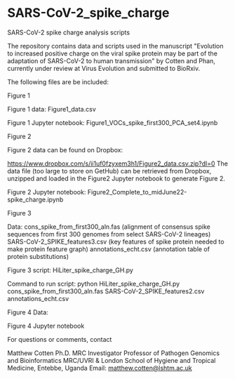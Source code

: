 # SARS-CoV-2_spike_charge
SARS-CoV-2 spike charge analysis scripts

The repository contains data and scripts used in the manuscript "Evolution to increased positive charge on the viral spike protein may be part of  the adaptation of SARS-CoV-2 to human transmission"  by Cotten and Phan, currently under review at  Virus Evolution and submitted to BioRxiv.

The following files are be included:

Figure 1

Figure 1 data: Figure1_data.csv

Figure 1 Jupyter notebook: Figure1_VOCs_spike_first300_PCA_set4.ipynb

Figure 2

Figure 2 data can be found on Dropbox:

https://www.dropbox.com/s/ii1uf0fzyxem3h1/Figure2_data.csv.zip?dl=0
The data file (too large to store on GetHub) can be retrieved from Dropbox, unzipped and loaded in the Figure2 Jupyter notebook to generate Figure 2.

Figure 2 Jupyter notebook: Figure2_Complete_to_midJune22-spike_charge.ipynb

Figure 3 

Data: cons_spike_from_first300_aln.fas (alignment of consensus spike sequences from first 300 genomes from select SARS-CoV-2 lineages)
SARS-CoV-2_SPIKE_features3.csv (key features of spike protein needed to make protein feature graph)
annotations_echt.csv (annotation table of protein substitutions)

Figure 3 script: HiLiter_spike_charge_GH.py

Command to run script: 
python HiLiter_spike_charge_GH.py cons_spike_from_first300_aln.fas SARS-CoV-2_SPIKE_features2.csv annotations_echt.csv

Figure 4
Data:

Figure 4 Jupyter notebook


For questions or comments, contact 

Matthew Cotten Ph.D.
MRC Investigator
Professor of Pathogen Genomics and Bioinformatics
MRC/UVRI & London School of Hygiene and Tropical Medicine, Entebbe, Uganda 
Email: matthew.cotten@lshtm.ac.uk
